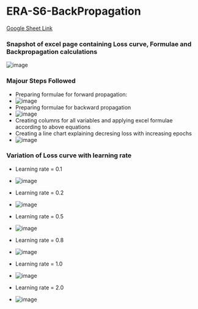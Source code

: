 # ERA-S6-BackPropagation
[Google Sheet Link](https://docs.google.com/spreadsheets/d/e/2PACX-1vQvNtE99yALNzlxQBwKL24HKbaKViW6hMO079qkDDmEQp_FOKaMdHGIir7RPRBD7ZXP_nI4WeDMFA-b/pubhtml)

### Snapshot of excel page containing Loss curve, Formulae and Backpropagation calculations
![image](https://github.com/RaviNaik/ERA-S6-BackPropagation/assets/23289802/5979d647-09c3-41f5-b734-50ca21b58917)

### Majour Steps Followed
 - Preparing formulae for forward propagation:
 - ![image](https://github.com/RaviNaik/ERA-S6-BackPropagation/assets/23289802/e208d9a5-80a3-4810-ae8f-bf31eb8c6628)
 - Preparing formulae for backward propagation
 - ![image](https://github.com/RaviNaik/ERA-S6-BackPropagation/assets/23289802/c6f1858a-35c1-4f84-8b78-8a8d5d2b05be)
 - Creating columns for all variables and applying excel formulae according to above equations
 - Creating a line chart explaining decresing loss with increasing epochs
 - ![image](https://github.com/RaviNaik/ERA-S6-BackPropagation/assets/23289802/b1a2a956-36a7-422d-bd02-b571cb58f8fe)

### Variation of Loss curve with learning rate
- Learning rate = 0.1
- ![image](https://github.com/RaviNaik/ERA-S6-BackPropagation/assets/23289802/695c8bd9-a84b-4981-bed8-54d4977606cc)

- Learning rate = 0.2
- ![image](https://github.com/RaviNaik/ERA-S6-BackPropagation/assets/23289802/239002c6-1ba2-44bc-81f9-1c92139ae066)

- Learning rate = 0.5
- ![image](https://github.com/RaviNaik/ERA-S6-BackPropagation/assets/23289802/cc713ac3-220a-4328-8ab7-29c50d4dfba7)

- Learning rate = 0.8
- ![image](https://github.com/RaviNaik/ERA-S6-BackPropagation/assets/23289802/d78cf402-10a5-402d-97eb-fba143e3b393)

- Learning rate = 1.0
- ![image](https://github.com/RaviNaik/ERA-S6-BackPropagation/assets/23289802/a97262ce-52b4-4aae-809a-6e80d9b7161e)


- Learning rate = 2.0
- ![image](https://github.com/RaviNaik/ERA-S6-BackPropagation/assets/23289802/ebb68c02-0e46-4545-8f0f-bfe31ee71375)



